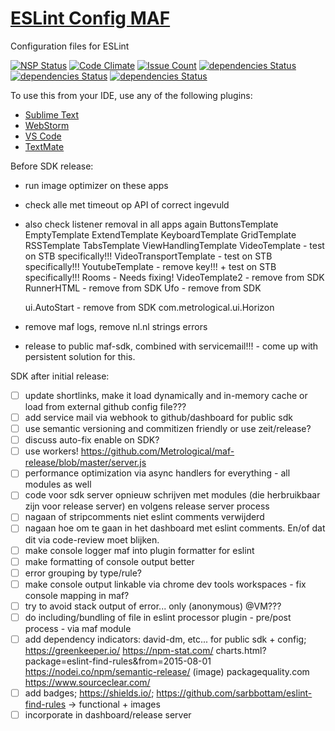 # [ESLint Config MAF](https://git.io/eslint-config-maf "ESLint Config MAF")
Configuration files for ESLint

[![NSP Status](https://nodesecurity.io/orgs/metrological/projects/5ac986fa-4f12-4e56-bda6-ed142e8c230c/badge)](https://nodesecurity.io/orgs/metrological/projects/5ac986fa-4f12-4e56-bda6-ed142e8c230c)
[![Code Climate](https://codeclimate.com/github/Metrological/eslint-config-maf/badges/gpa.svg)](https://codeclimate.com/github/Metrological/eslint-config-maf)
[![Issue Count](https://codeclimate.com/github/Metrological/eslint-config-maf/badges/issue_count.svg)](https://codeclimate.com/github/Metrological/eslint-config-maf)
[![dependencies Status](https://david-dm.org/metrological/eslint-config-maf/status.svg?style=flat-square)](https://david-dm.org/metrological/eslint-config-maf)
[![dependencies Status](https://david-dm.org/metrological/eslint-config-maf/peer-status.svg?style=flat-square)](https://david-dm.org/metrological/eslint-config-maf)
[![dependencies Status](https://david-dm.org/metrological/eslint-config-maf/optional-status.svg?style=flat-square)](https://david-dm.org/metrological/eslint-config-maf)

To use this from your IDE, use any of the following plugins:
- [Sublime Text](https://packagecontrol.io/packages/ESLint "Sublime Text")
- [WebStorm](https://www.jetbrains.com/help/webstorm/2016.2/eslint.html "WebStorm")
- [VS Code](https://marketplace.visualstudio.com/items?itemName=dbaeumer.vscode-eslint "VS Code")
- [TextMate](https://github.com/natesilva/javascript-eslint.tmbundle "TextMate")

Before SDK release:
- run image optimizer on these apps
- check alle met timeout op API of correct ingevuld
- also check listener removal in all apps again
  ButtonsTemplate
  EmptyTemplate
  ExtendTemplate
  KeyboardTemplate
  GridTemplate
  RSSTemplate
  TabsTemplate
  ViewHandlingTemplate
  VideoTemplate - test on STB specifically!!!
  VideoTransportTemplate - test on STB specifically!!!
  YoutubeTemplate - remove key!!! + test on STB specifically!!!
  Rooms - Needs fixing!
  VideoTemplate2 - remove from SDK
  RunnerHTML - remove from SDK
  Ufo - remove from SDK

  ui.AutoStart - remove from SDK
  com.metrological.ui.Horizon
- remove maf logs, remove nl.nl strings errors
- release to public maf-sdk, combined with servicemail!!! - come up with persistent solution for this.

SDK after initial release:
- [ ] update shortlinks, make it load dynamically and in-memory cache or load from external github config file???
- [ ] add service mail via webhook to github/dashboard for public sdk
- [ ] use semantic versioning and commitizen friendly or use zeit/release?
- [ ] discuss auto-fix enable on SDK?
- [ ] use workers! https://github.com/Metrological/maf-release/blob/master/server.js
- [ ] performance optimization via async handlers for everything - all modules as well
- [ ] code voor sdk server opnieuw schrijven met modules (die herbruikbaar zijn voor release server) en volgens release server process
- [ ] nagaan of stripcomments niet eslint comments verwijderd
- [ ] nagaan hoe om te gaan in het dashboard met eslint comments. En/of dat dit via code-review moet blijken.
- [ ] make console logger maf into plugin formatter for eslint
- [ ] make formatting of console output better
- [ ] error grouping by type/rule?
- [ ] make console output linkable via chrome dev tools workspaces - fix console mapping in maf?
- [ ] try to avoid stack output of error... only (anonymous) @VM???
- [ ] do including/bundling of file in eslint processor plugin - pre/post process - via maf module
- [ ] add dependency indicators: david-dm, etc... for public sdk + config; https://greenkeeper.io/ https://npm-stat.com/ charts.html?package=eslint-find-rules&from=2015-08-01 https://nodei.co/npm/semantic-release/ (image) packagequality.com https://www.sourceclear.com/
- [ ] add badges; https://shields.io/; https://github.com/sarbbottam/eslint-find-rules -> functional + images
- [ ] incorporate in dashboard/release server
